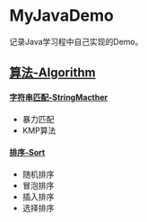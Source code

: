 # MyJavaDemo
记录Java学习程中自己实现的Demo。
## [算法-Algorithm](./Algorithm)
#### [字符串匹配-StringMacther](./Algorithm/StringMatcher)
 - 暴力匹配
 - KMP算法
#### [排序-Sort](././Algorithm/Sort)
 - 随机排序
 - 冒泡排序 
 - 插入排序
 - 选择排序